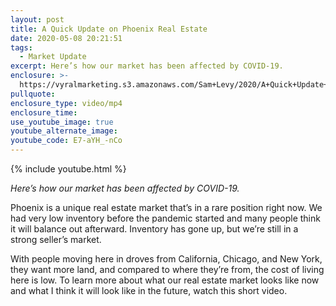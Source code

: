 ```yaml
---
layout: post
title: A Quick Update on Phoenix Real Estate
date: 2020-05-08 20:21:51
tags:
  - Market Update
excerpt: Here’s how our market has been affected by COVID-19.
enclosure: >-
  https://vyralmarketing.s3.amazonaws.com/Sam+Levy/2020/A+Quick+Update+on+Phoenix+Real+Estate.mp4
pullquote:
enclosure_type: video/mp4
enclosure_time:
use_youtube_image: true
youtube_alternate_image:
youtube_code: E7-aYH_-nCo
---
```


{% include youtube.html %}

<p style="text=align: cnter;"><em>Here’s how our market has been affected by COVID-19.</em></p>

Phoenix is a unique real estate market that’s in a rare position right now. We had very low inventory before the pandemic started and many people think it will balance out afterward. Inventory has gone up, but we’re still in a strong seller’s market.

With people moving here in droves from California, Chicago, and New York, they want more land, and compared to where they’re from, the cost of living here is low. To learn more about what our real estate market looks like now and what I think it will look like in the future, watch this short video.